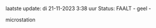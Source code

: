 laatste update: 
di 21-11-2023  3:38   uur 
Status: FAALT - geel - 
<div class="service Y">microstation</div>